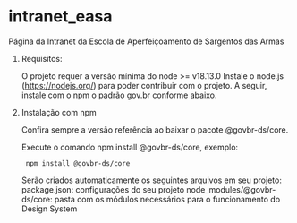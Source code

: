 # intranet_easa
 Página da Intranet da Escola de Aperfeiçoamento de Sargentos das Armas

1. Requisitos:

    O projeto requer a versão mínima do node >= v18.13.0
    Instale o node.js (https://nodejs.org/) para poder contribuir com o projeto. A seguir, instale com o npm o padrão gov.br conforme abaixo.

2. Instalação com npm

    Confira sempre a versão referência ao baixar o pacote @govbr-ds/core.

    Execute o comando npm install @govbr-ds/core, exemplo:

        npm install @govbr-ds/core

    Serão criados automaticamente os seguintes arquivos em seu projeto:
        package.json: configurações do seu projeto
        node_modules/@govbr-ds/core: pasta com os módulos necessários para o funcionamento do Design System

